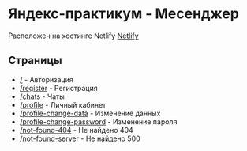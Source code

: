 # Яндекс-практикум - Месенджер

Расположен на хостинге Netlify [Netlify](https://deploy--exquisite-malabi-51274c.netlify.app/)

## Страницы

- [/](https://deploy--exquisite-malabi-51274c.netlify.app/) - Авторизация
- [/register](https://deploy--exquisite-malabi-51274c.netlify.app/register) - Регистрация
- [/chats](https://deploy--exquisite-malabi-51274c.netlify.app/chats) - Чаты
- [/profile](https://deploy--exquisite-malabi-51274c.netlify.app/profile) - Личный кабинет
- [/profile-change-data](https://deploy--exquisite-malabi-51274c.netlify.app/profile-change-data) - Изменение данных
- [/profile-change-password](https://deploy--exquisite-malabi-51274c.netlify.app/profile-change-password) - Изменение пароля
- [/not-found-404](https://deploy--exquisite-malabi-51274c.netlify.app/not-found-404) - Не найдено 404
- [/not-found-server](https://deploy--exquisite-malabi-51274c.netlify.app/not-found-server) - Не найдено 500
